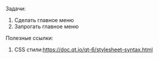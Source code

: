Задачи:
1. Сделать главное меню
2. Запрогать главное меню

Полезные ссылки:
1. CSS стили:https://doc.qt.io/qt-6/stylesheet-syntax.html
